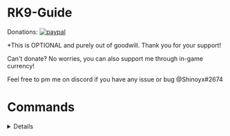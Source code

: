 # RK9-Guide

Donations:
[![paypal](https://www.paypalobjects.com/en_GB/SG/i/btn/btn_paynowCC_LG.gif)](https://www.paypal.com/cgi-bin/webscr?cmd=_s-xclick&hosted_button_id=JW3A7NS4W7BRY)

*This is OPTIONAL and purely out of goodwill. Thank you for your support!

Can't donate? No worries, you can also support me through in-game currency!

Feel free to pm me on discord if you have any issue or bug @Shinoyx#2674


# Commands 
<details>

Only usable in the RK9 Map. Using of commands outside map will return undefine command.
- !rk9 to toggle module (DEFAULT: ON)
- !party to toggle party notice (DEFAULT: SELF ONLY)
- !lastbosstoparty to toggle  IN OUT WAVE call outs (DEFAULT: OFF)
- !itemhelper to toggle item spawn on ground (DEFAULT: ON)
- !tank to toggle tank mode (Auto-enabled if you are LANCER or BRAWLER)
- !info to show all the above settings ON or OFF
- !help to show what commands are there in the RK9 guide module
- !debug FOR DEBUGGING PURPOSES
- !stream to enable streaming mode which will remove all item spawn as well as remove party notice pop ups

<details>

# Patch Notes
<details>

V1.00
- Created RK-9 Guide NORMAL MODE

V1.01 - 04
- Added RK-9 HARD MODE

V1.05
- Added more functionality checks to prevent errors

V1.06 - 08
- Fixed HARD MODE last boss call out <70% hp
- Fixed last boss multiple call outs
- Added S_QUEST_BALLOON Hook for HARD MODE
- Added Floor display (Flower) for safe zones

V1.09
- Added more codes to hardmode first boss pizza
- Fix hardmode last boss incorrect call outs
- Edit code to use Pinkie's command
- Deleted format.js due to usage of command
- Edit and shorten code length due to inefficient spawn item

V1.10
- Fixed normal mode first boss rocket jump call out
- Added last boss 97% call out
- Fixed hardmode last boss call outs on extrememode as well
- Added toggle function for item spawn
- Added function to call out only last boss in out wave mechs

V1.11
- Changed last boss to mini flowers with outline

V1.12
- Added item spawn for 2nd boss NM

V1.13
- Added item spawn for 2nd boss HM

V1.14
- Added estimated shield warning call out for last boss (NM & HM)
- Added streamer mode (YET TO TEST OUT)

V1.15
- Reformatted command message as chat box isn't HTML anymore
- Increased HM shield warning by 5 sec 
